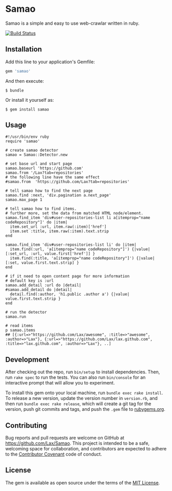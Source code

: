# Samao

Samao is a simple and easy to use web-crawlar written in ruby.

[![Build Status](https://travis-ci.org/Lax/Samao.svg?branch=master)](https://travis-ci.org/Lax/Samao)

## Installation

Add this line to your application's Gemfile:

```ruby
gem 'samao'
```

And then execute:

    $ bundle

Or install it yourself as:

    $ gem install samao

## Usage

    #!/usr/bin/env ruby
    require 'samao'

    # create samao detector
    samao = Samao::Detector.new

    # set base url and start page
    samao.baseurl 'https://github.com'
    samao.from '/Lax?tab=repositories'
    # the following line have the same effect
    #samao.from  'https://github.com/Lax?tab=repositories'

    # tell samao how to find the next page
    samao.find :next, 'div.pagination a.next_page'
    samao.max_page 1

    # tell samao how to find items.
    # further more, set the data from matched HTML node/element.
    samao.find_item 'div#user-repositories-list li a[itemprop="name codeRepository"]' do |item|
      item.set_url :url, item.raw(:item)['href']
      item.set :title, item.raw(:item).text.strip
    end

    samao.find_item 'div#user-repositories-list li' do |item|
      item.find(:url, 'a[itemprop="name codeRepository"]') {|value| [:set_url, :url, value.first['href']] }
      item.find(:title, 'a[itemprop="name codeRepository"]') {|value| [:set, value.first.text.strip] }
    end

    # if it need to open content page for more information
    # default key is :url
    samao.add_detail :url do |detail|
    #samao.add_detail do |detail|
      detail.find(:author, 'h1.public .author a') {|value| value.first.text.strip }
    end

    # run the detector
    samao.run

    # read items
    p samao.items
    ## [{:url=>"https://github.com/Lax/awesome", :title=>"awesome", :author=>"Lax"}, {:url=>"https://github.com/Lax/lax.github.com", :title=>"lax.github.com", :author=>"Lax"}, ..]

## Development

After checking out the repo, run `bin/setup` to install dependencies. Then, run `rake spec` to run the tests. You can also run `bin/console` for an interactive prompt that will allow you to experiment.

To install this gem onto your local machine, run `bundle exec rake install`. To release a new version, update the version number in `version.rb`, and then run `bundle exec rake release`, which will create a git tag for the version, push git commits and tags, and push the `.gem` file to [rubygems.org](https://rubygems.org).

## Contributing

Bug reports and pull requests are welcome on GitHub at https://github.com/Lax/Samao. This project is intended to be a safe, welcoming space for collaboration, and contributors are expected to adhere to the [Contributor Covenant](http://contributor-covenant.org) code of conduct.


## License

The gem is available as open source under the terms of the [MIT License](http://opensource.org/licenses/MIT).

